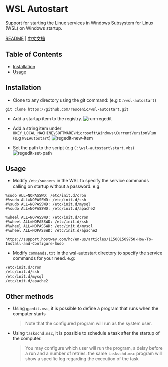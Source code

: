 # WSL Autostart
Support for starting the Linux services in Windows Subsystem for Linux (WSL) on Windows startup.

[README](README.md) | [中文文档](README_zh.md)

## Table of Contents

* [Installation](#installation)
* [Usage](#usage)

## Installation

* Clone to any directory using the git command: (e.g `C:\wsl-autostart`)
``` shell
git clone https://github.com/rescenic/wsl-autostart.git
```

* Add a startup item to the registry.
![run-regedit](doc/run-regedit.png)

* Add a string item under `HKEY_LOCAL_MACHINE\SOFTWARE\Microsoft\Windows\CurrentVersion\Run` (e.g `WSLAutostart`)
![regedit-new-item](doc/regedit-new-item.png)

* Set the path to the script (e.g `C:\wsl-autostart\start.vbs`)
![regedit-set-path](doc/regedit-set-path.png)

## Usage

* Modify `/etc/sudoers` in the WSL to specify the service commands calling on startup without a password.
e.g:
``` sudoers
%sudo ALL=NOPASSWD: /etc/init.d/cron
#%sudo ALL=NOPASSWD: /etc/init.d/ssh
#%sudo ALL=NOPASSWD: /etc/init.d/mysql
#%sudo ALL=NOPASSWD: /etc/init.d/apache2

%wheel ALL=NOPASSWD: /etc/init.d/cron
#%wheel ALL=NOPASSWD: /etc/init.d/ssh
#%wheel ALL=NOPASSWD: /etc/init.d/mysql
#%wheel ALL=NOPASSWD: /etc/init.d/apache2

https://support.hostway.com/hc/en-us/articles/115001509750-How-To-Install-and-Configure-Sudo
```
* Modify `commands.txt` in the wsl-autostart directory to specify the service commands for your need.
e.g:
``` shell
/etc/init.d/cron
/etc/init.d/ssh
/etc/init.d/mysql
/etc/init.d/apache2
```

## Other methods
* Using `gpedit.msc`, it is possible to define a program that runs when the computer starts
  > Note that the configured program will run as the system user.
* Using `taskschd.msc`, it is possible to schedule a task after the startup of the computer.
  > You may configure which user will run the program, a delay before a run and a number of retries.
the same `taskschd.msc` program will show a specific log regarding the execution of the task
